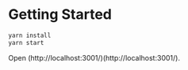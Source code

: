 # Getting Started

```sh
yarn install
yarn start
```

Open (http://localhost:3001/)(http://localhost:3001/).
